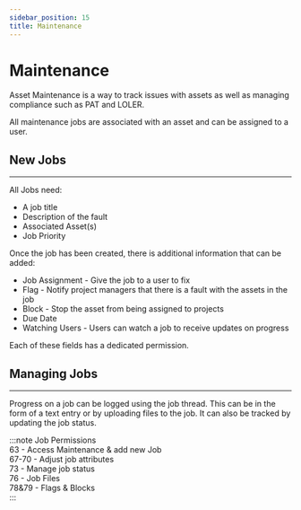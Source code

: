 ```yaml
---
sidebar_position: 15
title: Maintenance
---
```

# Maintenance

Asset Maintenance is a way to track issues with assets as well as managing compliance such as PAT and LOLER.

All maintenance jobs are associated with an asset and can be assigned to a user.

## New Jobs
---

All Jobs need:
- A job title
- Description of the fault
- Associated Asset(s)
- Job Priority

Once the job has been created, there is additional information that can be added:
- Job Assignment - Give the job to a user to fix
- Flag - Notify project managers that there is a fault with the assets in the job
- Block - Stop the asset from being assigned to projects
- Due Date
- Watching Users - Users can watch a job to receive updates on progress

Each of these fields has a dedicated permission.


## Managing Jobs
---
Progress on a job can be logged using the job thread. This can be in the form of a text entry or by uploading files to the job.
It can also be tracked by updating the job status.

:::note Job Permissions  
63 - Access Maintenance & add new Job  
67-70 - Adjust job attributes  
73 - Manage job status  
76 - Job Files  
78&79 - Flags & Blocks  
:::
